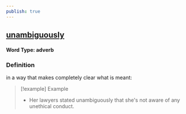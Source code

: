 ```yaml
---
publish: true
---
```

## [unambiguously](https://dictionary.cambridge.org/dictionary/english/unambiguously)

#### Word Type: adverb
### Definition
in a way that makes completely clear what is meant:

>[!example] Example
> - Her lawyers stated unambiguously that she's not aware of any unethical conduct.
